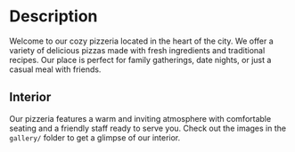 # Description

Welcome to our cozy pizzeria located in the heart of the city. We offer a variety of delicious pizzas made with fresh ingredients and traditional recipes. Our place is perfect for family gatherings, date nights, or just a casual meal with friends.

## Interior

Our pizzeria features a warm and inviting atmosphere with comfortable seating and a friendly staff ready to serve you. Check out the images in the `gallery/` folder to get a glimpse of our interior.
